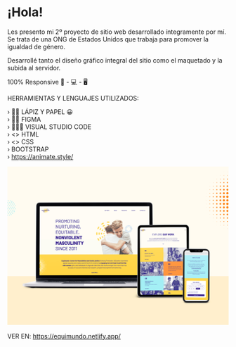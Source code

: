 <h1>¡Hola!</h1>

Les presento mi 2º proyecto de sitio web desarrollado íntegramente por mí.
Se trata de una ONG de Estados Unidos que trabaja para promover la igualdad de género.

Desarrollé tanto el diseño gráfico integral del sitio como el maquetado y la subida al servidor.

100% Responsive 📲 - 💻 - 🖥


HERRAMIENTAS Y LENGUAJES UTILIZADOS:

› ✍🏻 LÁPIZ Y PAPEL 😀<br>
› 👩‍🎨 FIGMA<br>
› 👩🏼‍💻 VISUAL STUDIO CODE<br>
› <> HTML<br>
› <> CSS<br> 
› BOOTSTRAP<br>
› https://animate.style/


![](./img/Sitio-equimundo-mockup.jpg)

VER EN:
https://equimundo.netlify.app/


